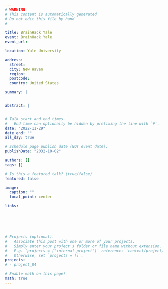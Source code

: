 ```yaml
---
# WARNING
# This content is automatically generated
# Do not edit this file by hand
#

title: BrainHack Yale
event: BrainHack Yale
event_url:

location: Yale University

address:
  street:
  city: New Haven
  region:
  postcode:
  country: United States

summary: |


abstract: |


# Talk start and end times.
#   End time can optionally be hidden by prefixing the line with `#`.
date: "2022-11-29"
date_end: ""
all_day: true

# Schedule page publish date (NOT event date).
publishDate: "2032-10-02"

authors: []
tags: []

# Is this a featured talk? (true/false)
featured: false

image:
  caption: ""
  focal_point: center

links:






# Projects (optional).
#   Associate this post with one or more of your projects.
#   Simply enter your project's folder or file name without extension.
#   E.g. `projects = ["internal-project"]` references `content/project/deep-learning/index.md`.
#   Otherwise, set `projects = []`.
projects:
# - project_84

# Enable math on this page?
math: true
---
```

